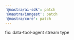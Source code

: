 ```yaml
---
'@mastra/ai-sdk': patch
'@mastra/inngest': patch
'@mastra/core': patch
---
```


fix: data-tool-agent stream type
